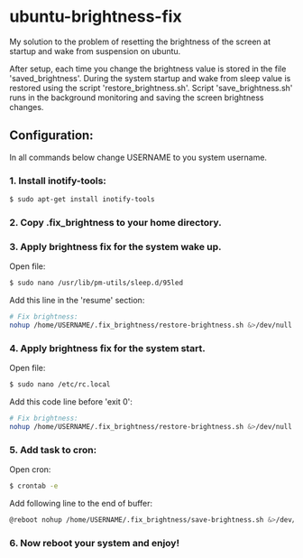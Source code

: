 ubuntu-brightness-fix
=====================
My solution to the problem of resetting the brightness of the screen
at startup and wake from suspension on ubuntu.

After setup, each time you change the brightness value is stored in the file
'saved\_brightness'. During the system startup and wake from sleep value
is restored using the script 'restore\_brightness.sh'. Script 'save_brightness.sh' runs in the background monitoring and saving the screen brightness changes.

## Configuration:

In all commands below change USERNAME to you system username.

### 1. Install inotify-tools:
```bash
$ sudo apt-get install inotify-tools
```

### 2. Copy .fix_brightness to your home directory.

### 3. Apply brightness fix for the system wake up.

Open file:
```bash
$ sudo nano /usr/lib/pm-utils/sleep.d/95led
```

Add this line in the 'resume' section:
```bash
# Fix brightness:
nohup /home/USERNAME/.fix_brightness/restore-brightness.sh &>/dev/null &
```

### 4. Apply brightness fix for the system start.

Open file:
```bash
$ sudo nano /etc/rc.local
```

Add this code line before 'exit 0':
```bash
# Fix brightness:
nohup /home/USERNAME/.fix_brightness/restore-brightness.sh &>/dev/null &
```

### 5. Add task to cron:

Open cron:
```bash
$ crontab -e
```

Add following line to the end of buffer:
```bash
@reboot nohup /home/USERNAME/.fix_brightness/save-brightness.sh &>/dev/null &
```

### 6. Now reboot your system and enjoy!

